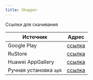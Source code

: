 ```yaml
---
title: Shopper
---
```

Ссылки для скачивания

| Источник | Адрес |
|---|---|
| Google Play | [ссылка](https://play.google.com/store/apps/details?id=ru.sbmt.shopper)|
| RuStore | [ссылка](https://apps.rustore.ru/app/ru.sbmt.shopper)|
| Huawei AppGallery | [ссылка](https://appgallery.huawei.com/#/app/C110698749)
| Ручная установка `apk` | [ссылка](https://github.com/Katrovsky/ShopperArchive/releases/latest/download/shopper.apk) |